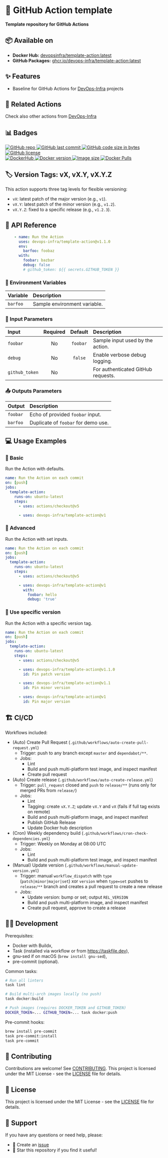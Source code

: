 # 🚀 GitHub Action template
**Template repository for GitHub Actions**


## 📦 Available on
- **Docker Hub:** [devopsinfra/template-action:latest](https://hub.docker.com/repository/docker/devopsinfra/template-action)
- **GitHub Packages:** [ghcr.io/devops-infra/template-action:latest](https://github.com/devops-infra/template-action/pkgs/container/template-action)


## ✨ Features
* Baseline for GitHub Actions for [DevOps-Infra](https://shyper.pro/portfolio/projects/actions/) projects


## 🔗 Related Actions
Check also other actions from [DevOps-Infra](https://shyper.pro/portfolio/projects/actions/)


## 📊 Badges
[
![GitHub repo](https://img.shields.io/badge/GitHub-devops--infra%2Ftemplate--action-blueviolet.svg?style=plastic&logo=github)
![GitHub last commit](https://img.shields.io/github/last-commit/devops-infra/template-action?color=blueviolet&logo=github&style=plastic&label=Last%20commit)
![GitHub code size in bytes](https://img.shields.io/github/languages/code-size/devops-infra/template-action?color=blueviolet&label=Code%20size&style=plastic&logo=github)
![GitHub license](https://img.shields.io/github/license/devops-infra/template-action?color=blueviolet&logo=github&style=plastic&label=License)
](https://github.com/devops-infra/template-action "shields.io")
<br>
[
![DockerHub](https://img.shields.io/badge/DockerHub-devopsinfra%2Ftemplate--action-blue.svg?style=plastic&logo=docker)
![Docker version](https://img.shields.io/docker/v/devopsinfra/template-action?color=blue&label=Version&logo=docker&style=plastic&sort=semver)
![Image size](https://img.shields.io/docker/image-size/devopsinfra/template-action/latest?label=Image%20size&style=plastic&logo=docker)
![Docker Pulls](https://img.shields.io/docker/pulls/devopsinfra/template-action?color=blue&label=Pulls&logo=docker&style=plastic)
](https://hub.docker.com/r/devopsinfra/template-action "shields.io")


## 🏷️ Version Tags: vX, vX.Y, vX.Y.Z
This action supports three tag levels for flexible versioning:
- `vX`: latest patch of the major version (e.g., `v1`).
- `vX.Y`: latest patch of the minor version (e.g., `v1.2`).
- `vX.Y.Z`: fixed to a specific release (e.g., `v1.2.3`).


## 📖 API Reference
```yaml
    - name: Run the Action
      uses: devops-infra/template-action@v1.1.0
      env:
        barfoo: foobaz
      with:
        foobar: bazbar
        debug: false
        # github_token: ${{ secrets.GITHUB_TOKEN }}
```

### 🔨 Environment Variables
| Variable | Description                  |
|:---------|:-----------------------------|
| `barfoo` | Sample environment variable. |


### 🔧 Input Parameters
| Input          | Required | Default  | Description                         |
|:---------------|:--------:|:--------:|:------------------------------------|
| `foobar`       |    No    | `foobar` | Sample input used by the action.    |
| `debug`        |    No    | `false`  | Enable verbose debug logging.       |
| `github_token` |    No    |          | For authenticated GitHub requests.  |


### 📤 Outputs Parameters
| Output   | Description                          |
|:---------|:-------------------------------------|
| `foobar` | Echo of provided `foobar` input.     |
| `barfoo` | Duplicate of `foobar` for demo use.  |


## 💻 Usage Examples

### 📝 Basic
Run the Action with defaults.

```yaml
name: Run the Action on each commit
on: [push]
jobs:
  template-action:
    runs-on: ubuntu-latest
    steps:
      - uses: actions/checkout@v5

      - uses: devops-infra/template-action@v1
```

### 🔀 Advanced
Run the Action with set inputs.

```yaml
name: Run the Action on each commit
on: [push]
jobs:
  template-action:
    runs-on: ubuntu-latest
    steps:
      - uses: actions/checkout@v5

      - uses: devops-infra/template-action@v1
        with:
          foobar: hello
          debug: 'true'
```

### 🎯 Use specific version
Run the Action with a specific version tag.

```yaml
name: Run the Action on each commit
on: [push]
jobs:
  template-action:
    runs-on: ubuntu-latest
    steps:
      - uses: actions/checkout@v5

      - uses: devops-infra/template-action@v1.1.0
        id: Pin patch version

      - uses: devops-infra/template-action@v1.1
        id: Pin minor version

      - uses: devops-infra/template-action@v1
        id: Pin major version
```


## 🏗️ CI/CD
Workflows included:
- (Auto) Create Pull Request (`.github/workflows/auto-create-pull-request.yml`)
  - Trigger: push to any branch except `master` and `dependabot/**`.
  - Jobs:
    - Lint
    - Build and push multi-platform test image, and inspect manifest
    - Create pull request
- (Auto) Create release (`.github/workflows/auto-create-release.yml`)
  - Trigger: `pull_request` closed and `push` to `release/**` (runs only for merged PRs from `release/`)
  - Jobs:
    - Lint
    - Tagging: create `vX.Y.Z`; update `vX.Y` and `vX` (fails if full tag exists on remote)
    - Build and push multi-platform image, and inspect manifest
    - Publish GitHub Release
    - Update Docker hub description
- (Cron) Weekly dependency build (`.github/workflows/cron-check-dependencies.yml`)
  - Trigger: Weekly on Monday at 08:00 UTC
  - Jobs:
    - Lint
    - Build and push multi-platform test image, and inspect manifest
- (Manual) Update version (`.github/workflows/manual-update-version.yml`)
  - Trigger: manual `workflow_dispatch` with `type` (`patch|minor|major|set`) xor `version` when `type=set`
pushes to `release/**` branch and creates a pull request to create a new release
  - Jobs:
    - Update version: bump or set; output `REL_VERSION`
    - Build and push multi-platform image, and inspect manifest
    - Create pull request, approve to create a release


## 🧑‍💻 Development
Prerequisites:
- Docker with Buildx,
- Task (installed via workflow or from https://taskfile.dev),
- gnu-sed if on macOS (`brew install gnu-sed`),
- pre-commit (optional).

Common tasks:
```bash
# Run all linters
task lint

# Build multi-arch images locally (no push)
task docker:build

# Push images (requires DOCKER_TOKEN and GITHUB_TOKEN)
DOCKER_TOKEN=... GITHUB_TOKEN=... task docker:push
```

Pre-commit hooks:
```bash
brew install pre-commit
task pre-commit:install
task pre-commit
```


## 🤝 Contributing
Contributions are welcome! See [CONTRIBUTING](https://github.com/devops-infra/.github/blob/master/CONTRIBUTING.md).
This project is licensed under the MIT License - see the [LICENSE](LICENSE) file for details.


## 📄 License
This project is licensed under the MIT License - see the [LICENSE](LICENSE) file for details.


## 💬 Support
If you have any questions or need help, please:
- 📝 Create an [issue](https://github.com/devops-infra/template-action/issues)
- 🌟 Star this repository if you find it useful!
